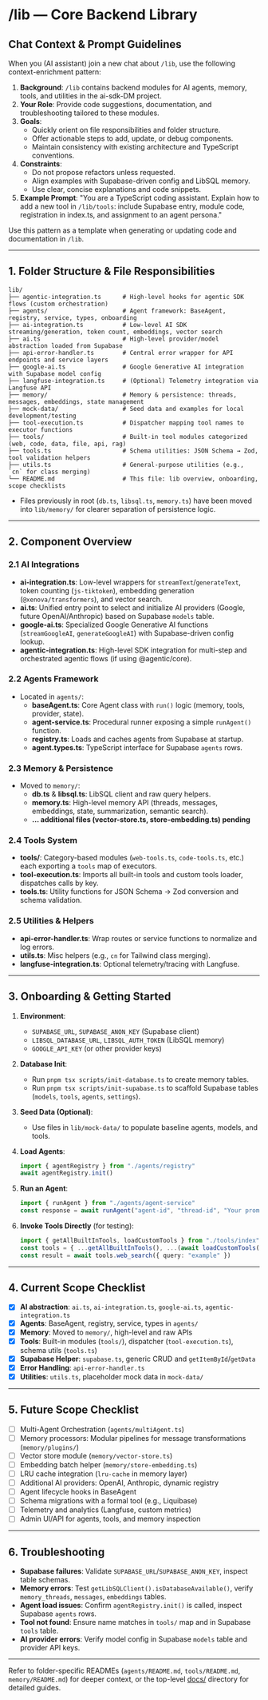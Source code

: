 # /lib — Core Backend Library

## Chat Context & Prompt Guidelines

When you (AI assistant) join a new chat about `/lib`, use the following context-enrichment pattern:

1. **Background**: `/lib` contains backend modules for AI agents, memory, tools, and utilities in the ai-sdk-DM project.
2. **Your Role**: Provide code suggestions, documentation, and troubleshooting tailored to these modules.
3. **Goals**:
   - Quickly orient on file responsibilities and folder structure.
   - Offer actionable steps to add, update, or debug components.
   - Maintain consistency with existing architecture and TypeScript conventions.
4. **Constraints**:
   - Do not propose refactors unless requested.
   - Align examples with Supabase-driven config and LibSQL memory.
   - Use clear, concise explanations and code snippets.
5. **Example Prompt**:
   "You are a TypeScript coding assistant. Explain how to add a new tool in `/lib/tools`: include Supabase entry, module code, registration in index.ts, and assignment to an agent persona."

Use this pattern as a template when generating or updating code and documentation in `/lib`.

---

## 1. Folder Structure & File Responsibilities

```
lib/
├── agentic-integration.ts      # High-level hooks for agentic SDK flows (custom orchestration)
├── agents/                     # Agent framework: BaseAgent, registry, service, types, onboarding
├── ai-integration.ts           # Low-level AI SDK streaming/generation, token count, embeddings, vector search
├── ai.ts                       # High-level provider/model abstraction loaded from Supabase
├── api-error-handler.ts        # Central error wrapper for API endpoints and service layers
├── google-ai.ts                # Google Generative AI integration with Supabase model config
├── langfuse-integration.ts     # (Optional) Telemetry integration via Langfuse API
├── memory/                     # Memory & persistence: threads, messages, embeddings, state management
├── mock-data/                  # Seed data and examples for local development/testing
├── tool-execution.ts           # Dispatcher mapping tool names to executor functions
├── tools/                      # Built-in tool modules categorized (web, code, data, file, api, rag)
├── tools.ts                    # Schema utilities: JSON Schema → Zod, tool validation helpers
├── utils.ts                    # General-purpose utilities (e.g., `cn` for class merging)
└── README.md                   # This file: lib overview, onboarding, scope checklists
```

- Files previously in root (`db.ts`, `libsql.ts`, `memory.ts`) have been moved into `lib/memory/` for clearer separation of persistence logic.

---

## 2. Component Overview

### 2.1 AI Integrations

- **ai-integration.ts**: Low-level wrappers for `streamText`/`generateText`, token counting (`js-tiktoken`), embedding generation (`@xenova/transformers`), and vector search.
- **ai.ts**: Unified entry point to select and initialize AI providers (Google, future OpenAI/Anthropic) based on Supabase `models` table.
- **google-ai.ts**: Specialized Google Generative AI functions (`streamGoogleAI`, `generateGoogleAI`) with Supabase-driven config lookup.
- **agentic-integration.ts**: High-level SDK integration for multi-step and orchestrated agentic flows (if using @agentic/core).

### 2.2 Agents Framework

- Located in `agents/`:
  - **baseAgent.ts**: Core Agent class with `run()` logic (memory, tools, provider, state).
  - **agent-service.ts**: Procedural runner exposing a simple `runAgent()` function.
  - **registry.ts**: Loads and caches agents from Supabase at startup.
  - **agent.types.ts**: TypeScript interface for Supabase `agents` rows.

### 2.3 Memory & Persistence

- Moved to `memory/`:
  - **db.ts** & **libsql.ts**: LibSQL client and raw query helpers.
  - **memory.ts**: High-level memory API (threads, messages, embeddings, state, summarization, semantic search).
  - **... additional files (vector-store.ts, store-embedding.ts) pending**

### 2.4 Tools System

- **tools/**: Category-based modules (`web-tools.ts`, `code-tools.ts`, etc.) each exporting a `tools` map of executors.
- **tool-execution.ts**: Imports all built-in tools and custom tools loader, dispatches calls by key.
- **tools.ts**: Utility functions for JSON Schema → Zod conversion and schema validation.

### 2.5 Utilities & Helpers

- **api-error-handler.ts**: Wrap routes or service functions to normalize and log errors.
- **utils.ts**: Misc helpers (e.g., `cn` for Tailwind class merging).
- **langfuse-integration.ts**: Optional telemetry/tracing with Langfuse.

---

## 3. Onboarding & Getting Started

1. **Environment**:
   - `SUPABASE_URL`, `SUPABASE_ANON_KEY` (Supabase client)
   - `LIBSQL_DATABASE_URL`, `LIBSQL_AUTH_TOKEN` (LibSQL memory)
   - `GOOGLE_API_KEY` (or other provider keys)
2. **Database Init**:
   - Run `pnpm tsx scripts/init-database.ts` to create memory tables.
   - Run `pnpm tsx scripts/init-supabase.ts` to scaffold Supabase tables (`models`, `tools`, `agents`, `settings`).
3. **Seed Data (Optional)**:
   - Use files in `lib/mock-data/` to populate baseline agents, models, and tools.
4. **Load Agents**:

   ```ts
   import { agentRegistry } from "./agents/registry"
   await agentRegistry.init()
   ```

5. **Run an Agent**:

   ```ts
   import { runAgent } from "./agents/agent-service"
   const response = await runAgent("agent-id", "thread-id", "Your prompt here")
   ```

6. **Invoke Tools Directly** (for testing):

   ```ts
   import { getAllBuiltInTools, loadCustomTools } from "./tools/index"
   const tools = { ...getAllBuiltInTools(), ...(await loadCustomTools()) }
   const result = await tools.web_search({ query: "example" })
   ```

---

## 4. Current Scope Checklist

- [x] **AI abstraction**: `ai.ts`, `ai-integration.ts`, `google-ai.ts`, `agentic-integration.ts`
- [x] **Agents**: BaseAgent, registry, service, types in `agents/`
- [x] **Memory**: Moved to `memory/`, high-level and raw APIs
- [x] **Tools**: Built-in modules (`tools/`), dispatcher (`tool-execution.ts`), schema utils (`tools.ts`)
- [x] **Supabase Helper**: `supabase.ts`, generic CRUD and `getItemById`/`getData`
- [x] **Error Handling**: `api-error-handler.ts`
- [x] **Utilities**: `utils.ts`, placeholder mock data in `mock-data/`

---

## 5. Future Scope Checklist

- [ ] Multi-Agent Orchestration (`agents/multiAgent.ts`)
- [ ] Memory processors: Modular pipelines for message transformations (`memory/plugins/`)
- [ ] Vector store module (`memory/vector-store.ts`)
- [ ] Embedding batch helper (`memory/store-embedding.ts`)
- [ ] LRU cache integration (`lru-cache` in memory layer)
- [ ] Additional AI providers: OpenAI, Anthropic, dynamic registry
- [ ] Agent lifecycle hooks in BaseAgent
- [ ] Schema migrations with a formal tool (e.g., Liquibase)
- [ ] Telemetry and analytics (Langfuse, custom metrics)
- [ ] Admin UI/API for agents, tools, and memory inspection

---

## 6. Troubleshooting

- **Supabase failures**: Validate `SUPABASE_URL`/`SUPABASE_ANON_KEY`, inspect table schemas.
- **Memory errors**: Test `getLibSQLClient().isDatabaseAvailable()`, verify `memory_threads`, `messages`, `embeddings` tables.
- **Agent load issues**: Confirm `agentRegistry.init()` is called, inspect Supabase `agents` rows.
- **Tool not found**: Ensure name matches in `tools/` map and in Supabase `tools` table.
- **AI provider errors**: Verify model config in Supabase `models` table and provider API keys.

---

Refer to folder-specific READMEs (`agents/README.md`, `tools/README.md`, `memory/README.md`) for deeper context, or the top-level [docs/](../docs/) directory for detailed guides.

